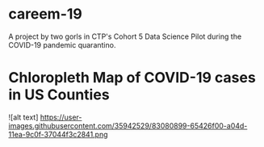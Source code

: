 # careem-19
A project by two gorls in CTP's Cohort 5 Data Science Pilot during the COVID-19 pandemic quarantino.

# Chloropleth Map of COVID-19 cases in US Counties 
![alt text] https://user-images.githubusercontent.com/35942529/83080899-65426f00-a04d-11ea-9c0f-37044f3c2841.png
